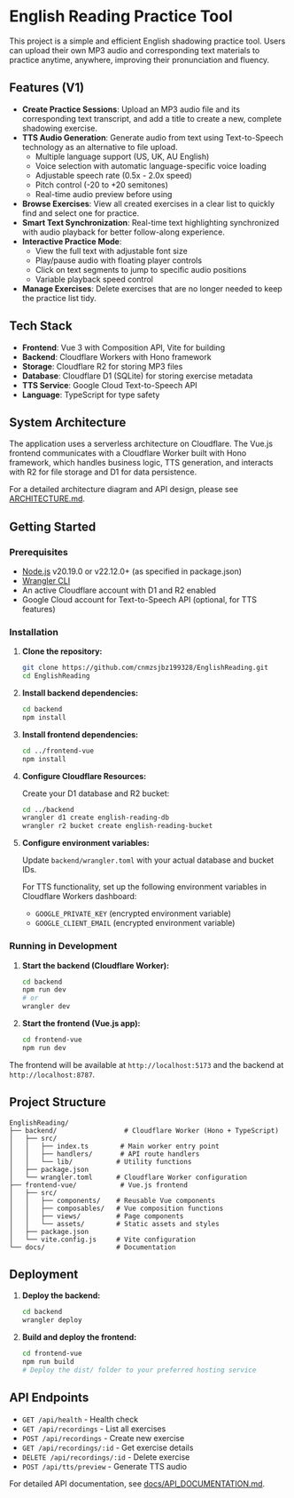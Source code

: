 # English Reading Practice Tool

This project is a simple and efficient English shadowing practice tool. Users can upload their own MP3 audio and corresponding text materials to practice anytime, anywhere, improving their pronunciation and fluency.

## Features (V1)

- **Create Practice Sessions**: Upload an MP3 audio file and its corresponding text transcript, and add a title to create a new, complete shadowing exercise.
- **TTS Audio Generation**: Generate audio from text using Text-to-Speech technology as an alternative to file upload.
  - Multiple language support (US, UK, AU English)
  - Voice selection with automatic language-specific voice loading
  - Adjustable speech rate (0.5x - 2.0x speed)
  - Pitch control (-20 to +20 semitones)
  - Real-time audio preview before using
- **Browse Exercises**: View all created exercises in a clear list to quickly find and select one for practice.
- **Smart Text Synchronization**: Real-time text highlighting synchronized with audio playback for better follow-along experience.
- **Interactive Practice Mode**: 
  - View the full text with adjustable font size
  - Play/pause audio with floating player controls
  - Click on text segments to jump to specific audio positions
  - Variable playback speed control
- **Manage Exercises**: Delete exercises that are no longer needed to keep the practice list tidy.

## Tech Stack

- **Frontend**: Vue 3 with Composition API, Vite for building
- **Backend**: Cloudflare Workers with Hono framework
- **Storage**: Cloudflare R2 for storing MP3 files
- **Database**: Cloudflare D1 (SQLite) for storing exercise metadata
- **TTS Service**: Google Cloud Text-to-Speech API
- **Language**: TypeScript for type safety

## System Architecture

The application uses a serverless architecture on Cloudflare. The Vue.js frontend communicates with a Cloudflare Worker built with Hono framework, which handles business logic, TTS generation, and interacts with R2 for file storage and D1 for data persistence.

For a detailed architecture diagram and API design, please see [ARCHITECTURE.md](./ARCHITECTURE.md).

## Getting Started

### Prerequisites

- [Node.js](https://nodejs.org/) v20.19.0 or v22.12.0+ (as specified in package.json)
- [Wrangler CLI](https://developers.cloudflare.com/workers/wrangler/get-started/)
- An active Cloudflare account with D1 and R2 enabled
- Google Cloud account for Text-to-Speech API (optional, for TTS features)

### Installation

1.  **Clone the repository:**
    ```bash
    git clone https://github.com/cnmzsjbz199328/EnglishReading.git
    cd EnglishReading
    ```

2.  **Install backend dependencies:**
    ```bash
    cd backend
    npm install
    ```

3.  **Install frontend dependencies:**
    ```bash
    cd ../frontend-vue
    npm install
    ```

4.  **Configure Cloudflare Resources:**

    Create your D1 database and R2 bucket:
    ```bash
    cd ../backend
    wrangler d1 create english-reading-db
    wrangler r2 bucket create english-reading-bucket
    ```

5.  **Configure environment variables:**

    Update `backend/wrangler.toml` with your actual database and bucket IDs.

    For TTS functionality, set up the following environment variables in Cloudflare Workers dashboard:
    - `GOOGLE_PRIVATE_KEY` (encrypted environment variable)
    - `GOOGLE_CLIENT_EMAIL` (encrypted environment variable)

### Running in Development

1.  **Start the backend (Cloudflare Worker):**
    ```bash
    cd backend
    npm run dev
    # or
    wrangler dev
    ```

2.  **Start the frontend (Vue.js app):**
    ```bash
    cd frontend-vue
    npm run dev
    ```

The frontend will be available at `http://localhost:5173` and the backend at `http://localhost:8787`.

## Project Structure

```
EnglishReading/
├── backend/                 # Cloudflare Worker (Hono + TypeScript)
│   ├── src/
│   │   ├── index.ts        # Main worker entry point
│   │   ├── handlers/       # API route handlers
│   │   └── lib/           # Utility functions
│   ├── package.json
│   └── wrangler.toml      # Cloudflare Worker configuration
├── frontend-vue/           # Vue.js frontend
│   ├── src/
│   │   ├── components/    # Reusable Vue components
│   │   ├── composables/   # Vue composition functions
│   │   ├── views/         # Page components
│   │   └── assets/        # Static assets and styles
│   ├── package.json
│   └── vite.config.js     # Vite configuration
└── docs/                  # Documentation
```

## Deployment

1.  **Deploy the backend:**
    ```bash
    cd backend
    wrangler deploy
    ```

2.  **Build and deploy the frontend:**
    ```bash
    cd frontend-vue
    npm run build
    # Deploy the dist/ folder to your preferred hosting service
    ```

## API Endpoints

- `GET /api/health` - Health check
- `GET /api/recordings` - List all exercises
- `POST /api/recordings` - Create new exercise
- `GET /api/recordings/:id` - Get exercise details
- `DELETE /api/recordings/:id` - Delete exercise
- `POST /api/tts/preview` - Generate TTS audio

For detailed API documentation, see [docs/API_DOCUMENTATION.md](./docs/API_DOCUMENTATION.md).


